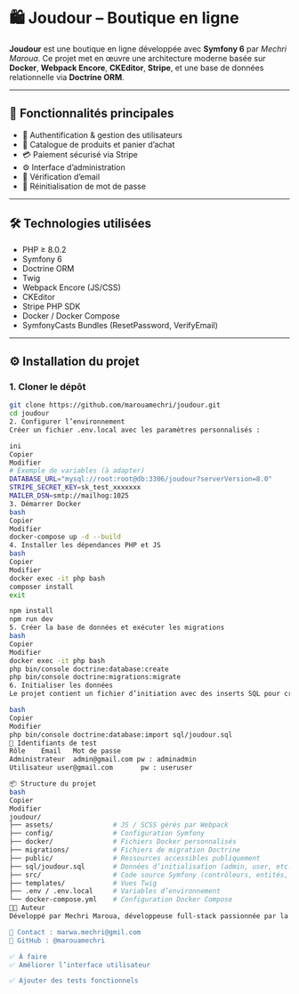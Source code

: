 # 🛍️ Joudour – Boutique en ligne

**Joudour** est une boutique en ligne développée avec **Symfony 6** par *Mechri Maroua*. Ce projet met en œuvre une architecture moderne basée sur **Docker**, **Webpack Encore**, **CKEditor**, **Stripe**, et une base de données relationnelle via **Doctrine ORM**.

---

## 🚀 Fonctionnalités principales

- 🔐 Authentification & gestion des utilisateurs
- 🛒 Catalogue de produits et panier d’achat
- 💳 Paiement sécurisé via Stripe
- ⚙️ Interface d’administration
- 📧 Vérification d’email
- 🔁 Réinitialisation de mot de passe

---

## 🛠️ Technologies utilisées

- PHP ≥ 8.0.2
- Symfony 6
- Doctrine ORM
- Twig
- Webpack Encore (JS/CSS)
- CKEditor
- Stripe PHP SDK
- Docker / Docker Compose
- SymfonyCasts Bundles (ResetPassword, VerifyEmail)

---

## ⚙️ Installation du projet

### 1. Cloner le dépôt

```bash
git clone https://github.com/marouamechri/joudour.git
cd joudour
2. Configurer l’environnement
Créer un fichier .env.local avec les paramètres personnalisés :

ini
Copier
Modifier
# Exemple de variables (à adapter)
DATABASE_URL="mysql://root:root@db:3306/joudour?serverVersion=8.0"
STRIPE_SECRET_KEY=sk_test_xxxxxxx
MAILER_DSN=smtp://mailhog:1025
3. Démarrer Docker
bash
Copier
Modifier
docker-compose up -d --build
4. Installer les dépendances PHP et JS
bash
Copier
Modifier
docker exec -it php bash
composer install
exit

npm install
npm run dev
5. Créer la base de données et exécuter les migrations
bash
Copier
Modifier
docker exec -it php bash
php bin/console doctrine:database:create
php bin/console doctrine:migrations:migrate
6. Initialiser les données
Le projet contient un fichier d’initiation avec des inserts SQL pour créer les utilisateurs de test et quelques produits :

bash
Copier
Modifier
php bin/console doctrine:database:import sql/joudour.sql
🔐 Identifiants de test
Rôle	Email	Mot de passe
Administrateur	admin@gmail.com	pw : adminadmin
Utilisateur	user@gmail.com	     pw : useruser

📦 Structure du projet
bash
Copier
Modifier
joudour/
├── assets/               # JS / SCSS gérés par Webpack
├── config/               # Configuration Symfony
├── docker/               # Fichiers Docker personnalisés
├── migrations/           # Fichiers de migration Doctrine
├── public/               # Ressources accessibles publiquement
├── sql/joudour.sql       # Données d’initialisation (admin, user, etc.)
├── src/                  # Code source Symfony (contrôleurs, entités, services)
├── templates/            # Vues Twig
├── .env / .env.local     # Variables d’environnement
└── docker-compose.yml    # Configuration Docker Compose
👩‍💻 Auteur
Développé par Mechri Maroua, développeuse full-stack passionnée par la création d'applications modernes et utiles.

📧 Contact : marwa.mechri@gmil.com
🔗 GitHub : @marouamechri

✅ À faire
✅ Améliorer l’interface utilisateur

✅ Ajouter des tests fonctionnels
